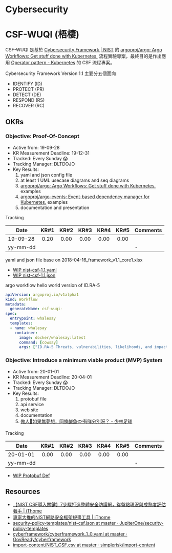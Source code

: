 # Cybersecurity

<!-- toc -->

# CSF-WUQI (梧棲)

CSF-WUQI 是基於 [Cybersecurity Framework | NIST](https://www.nist.gov/cyberframework) 的 [argoproj/argo: Argo Workflows: Get stuff done with Kubernetes.](https://github.com/argoproj/argo) 流程實驗專案，最終目的是作出應用 [Operator pattern - Kubernetes](https://kubernetes.io/docs/concepts/extend-kubernetes/operator/) 的 CSF 流程專案。

Cybersecurity Framework Version 1.1 主要分五個面向

- IDENTIFY (ID)
- PROTECT (PR)
- DETECT (DE)
- RESPOND (RS)
- RECOVER (RC)

## OKRs

###  Objective: Proof-Of-Concept

- Active from: 19-09-28
- KR Measurement Deadline: 19-12-31
- Tracked: Every Sunday 😱
- Tracking Manager: DLTDOJO
- Key Results:
  1. yaml and json config file
  2. at least 1 UML usecase diagrams and seq diagrams
  3. [argoproj/argo: Argo Workflows: Get stuff done with Kubernetes.](https://github.com/argoproj/argo) examples
  4. [argoproj/argo-events: Event-based dependency manager for Kubernetes.](https://github.com/argoproj/argo-events) examples
  5. documentation and presentation 

Tracking

|     Date     |  KR#1  |  KR#2  |  KR#3  |  KR#4  |  KR#5  |        Comments        |
|--------------|:------:|:------:|:------:|:------:|:------:|------------------------|
| 19-09-28     |  0.20  |  0.00  |  0.00  |  0.00  |  0.00  |                        |
| yy-mm-dd     |        |        |        |        |        |           -            |

yaml and json file base on 2018-04-16_framework_v1.1_core1.xlsx

- [WIP nist-csf-1.1.yaml](../public/nist-csf-1.1.yaml)
- [WIP nist-csf-1.1.json](../public/nist-csf-1.1.json)

argo workflow hello world version of ID.RA-5

```yaml
apiVersion: argoproj.io/v1alpha1
kind: Workflow
metadata:
  generateName: csf-wuqi-
spec:
  entrypoint: whalesay
  templates:
  - name: whalesay
    container:
      image: docker/whalesay:latest
      command: [cowsay]
      args: ["ID.RA-5 Threats, vulnerabilities, likelihoods, and impacts are used to determine risk."]
```


###  Objective: Introduce a minimum viable product (MVP) System

- Active from: 20-01-01
- KR Measurement Deadline: 20-04-01
- Tracked: Every Sunday 😱
- Tracking Manager: DLTDOJO
- Key Results:
  1. protobuf file
  2. api service
  3. web site
  4. documentation
  5. [做人🏃‍如果無夢想，同條鹹魚🐟有咩分別呀？ - 少林足球](https://zh.wikipedia.org/zh-tw/%E5%B0%91%E6%9E%97%E8%B6%B3%E7%90%83)

Tracking

|     Date     |  KR#1  |  KR#2  |  KR#3  |  KR#4  |  KR#5  |        Comments        |
|--------------|:------:|:------:|:------:|:------:|:------:|------------------------|
| 20-01-01     |  0.00  |  0.00  |  0.00  |  0.00  |  0.00  |                        |
| yy-mm-dd     |        |        |        |        |        |           -            |


- [WIP Protobuf Def](../public/proto/csf-wuqi.proto)

## Resources

- [【NIST CSF導入關鍵】7步驟打造整體安全防護網，從盤點現況與成熟度評估著手 | iThome](https://www.ithome.com.tw/news/133172)
- [專家大推的NIST網路安全框架規畫工具 | iThome](https://www.ithome.com.tw/news/133171)
- [security-policy-templates/nist-csf.json at master · JupiterOne/security-policy-templates](https://github.com/JupiterOne/security-policy-templates/blob/master/templates/standards/nist-csf.json)
- [cyberframework/cyberframework_1_0.yaml at master · GovReady/cyberframework](https://github.com/GovReady/cyberframework/blob/master/cyberframework_1_0.yaml)
- [import-content/NIST_CSF.csv at master · simplerisk/import-content](https://github.com/simplerisk/import-content/blob/master/Control%20Frameworks/NIST%20Cybersecurity%20Framework%20(CSF)/NIST_CSF.csv)